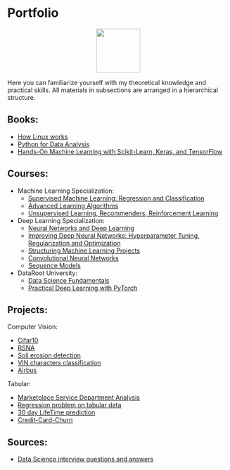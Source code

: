 # Portfolio

<div id="header" align="center">
  <img src="https://media.giphy.com/media/M9gbBd9nbDrOTu1Mqx/giphy.gif" width="100"/>
</div>

Here you can familiarize yourself with my theoretical knowledge and practical skills. All materials in subsections are arranged in a hierarchical structure.

## Books:
- [How Linux works](https://learning.oreilly.com/library/view/how-linux-works/9781098128913/)
- [Python for Data Analysis](https://learning.oreilly.com/library/view/python-for-data/9781491957653/)
- [Hands-On Machine Learning with Scikit-Learn, Keras, and TensorFlow](https://learning.oreilly.com/library/view/hands-on-machine-learning/9781098125967/)

## Courses:
- Machine Learning Specialization:
  - [Supervised Machine Learning: Regression and Classification](https://www.coursera.org/learn/machine-learning?specialization=machine-learning-introduction)
  - [Advanced Learning Algorithms](https://www.coursera.org/learn/advanced-learning-algorithms?specialization=machine-learning-introduction)
  - [Unsupervised Learning, Recommenders, Reinforcement Learning](https://www.coursera.org/learn/unsupervised-learning-recommenders-reinforcement-learning?specialization=machine-learning-introduction)
- Deep Learning Specialization:
  - [Neural Networks and Deep Learning](https://www.coursera.org/learn/neural-networks-deep-learning?specialization=deep-learning)
  - [Improving Deep Neural Networks: Hyperparameter Tuning, Regularization and Optimization](https://www.coursera.org/learn/deep-neural-network?specialization=deep-learning)
  - [Structuring Machine Learning Projects](https://www.coursera.org/learn/machine-learning-projects?specialization=deep-learning)
  - [Convolutional Neural Networks](https://www.coursera.org/learn/convolutional-neural-networks?specialization=deep-learning)
  - [Sequence Models](https://www.coursera.org/learn/nlp-sequence-models?specialization=deep-learning)
 - DataRoot University: 
    - [Data Science Fundamentals](https://dhired.com/course/data-science-fundamentals-13mx228)
    - [Practical Deep Learning with PyTorch](https://dhired.com/course/practical-deep-learning-with-pytorch-13mx402)

## Projects:
Computer Vision:
- [Cifar10](https://github.com/kafkaGen/cifar10)
- [RSNA](https://github.com/kafkaGen/RSNA)
- [Soil erosion detection](https://github.com/kafkaGen/Soil_erosion)
- [VIN characters classification](https://github.com/kafkaGen/VIN_classification)
- [Airbus](https://github.com/kafkaGen/Airbus)

Tabular:
- [Marketplace Service Department Analysis](https://github.com/kafkaGen/Marketplace-Service-Department-Analysis/blob/main/README.md)
- [Regression problem on tabular data](https://github.com/kafkaGen/Regression_problem_on_tabular_data)
- [30 day LifeTime prediction](https://github.com/kafkaGen/30_day_ltv_prediciton)
- [Credit-Card-Churn](https://github.com/kafkaGen/Credit-Card-Churn)

## Sources:
- [Data Science interview questions and answers](https://github.com/iamtodor/data-science-interview-questions-and-answers)
